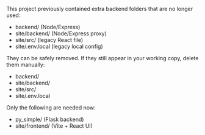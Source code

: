 This project previously contained extra backend folders that are no longer used:

- backend/ (Node/Express)
- site/backend/ (Node/Express proxy)
- site/src/ (legacy React file)
- site/.env.local (legacy local config)

They can be safely removed. If they still appear in your working copy, delete them manually:

- backend/
- site/backend/
- site/src/
- site/.env.local

Only the following are needed now:

- py_simple/ (Flask backend)
- site/frontend/ (Vite + React UI)
